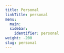 ```yaml
---
title: Personal
linkTitle: personal
menu:
  main:
  sidebar:
    identifier: personal
weight: -200
slug: personal
---
```

